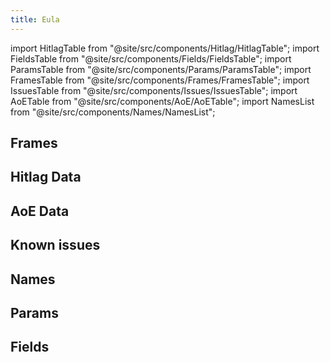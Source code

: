 ```yaml
---
title: Eula
---
```


import HitlagTable from "@site/src/components/Hitlag/HitlagTable";
import FieldsTable from "@site/src/components/Fields/FieldsTable";
import ParamsTable from "@site/src/components/Params/ParamsTable";
import FramesTable from "@site/src/components/Frames/FramesTable";
import IssuesTable from "@site/src/components/Issues/IssuesTable";
import AoETable from "@site/src/components/AoE/AoETable";
import NamesList from "@site/src/components/Names/NamesList";

## Frames

<FramesTable item_key="eula" />

## Hitlag Data

<HitlagTable item_key="eula" />

## AoE Data

<AoETable item_key="eula" />

## Known issues

<IssuesTable item_key="eula" />

## Names

<NamesList item_key="eula" />

## Params

<ParamsTable item_key="eula" />

## Fields

<FieldsTable item_key="eula" />
